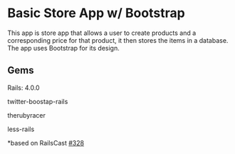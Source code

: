 Basic Store App w/ Bootstrap
==========================

This app is store app that allows a user to create products and a corresponding price for that product, it then stores the items in a database. The app uses Bootstrap for its design. 


Gems
-----
Rails: 4.0.0

twitter-boostap-rails

therubyracer

less-rails





*based on RailsCast [#328](http://railscasts.com/episodes/328-twitter-bootstrap-basics)

